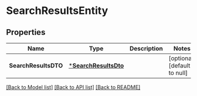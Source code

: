 # SearchResultsEntity

## Properties
Name | Type | Description | Notes
------------ | ------------- | ------------- | -------------
**SearchResultsDTO** | [***SearchResultsDto**](SearchResultsDTO.md) |  | [optional] [default to null]

[[Back to Model list]](../README.md#documentation-for-models) [[Back to API list]](../README.md#documentation-for-api-endpoints) [[Back to README]](../README.md)



